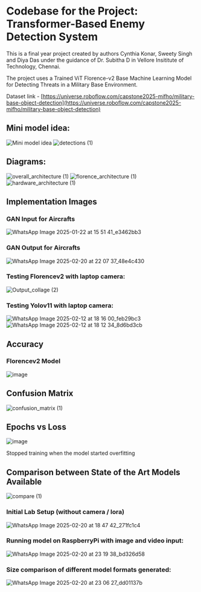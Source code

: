 # Codebase for the Project: Transformer-Based Enemy Detection System
This is a final year project created by authors Cynthia Konar, Sweety Singh and Diya Das under the guidance of Dr. Subitha D in Vellore Insititute of Technology, Chennai. 

The project uses a Trained ViT Florence-v2 Base Machine Learning Model for Detecting Threats in a Military Base Environment.

Dataset link - [https://universe.roboflow.com/capstone2025-mifho/military-base-object-detection](https://universe.roboflow.com/capstone2025-mifho/military-base-object-detection)

## Mini model idea:
![Mini model idea](https://github.com/user-attachments/assets/b3939a91-10fc-4c48-863b-ec0db8d78a8c)
![detections (1)](https://github.com/user-attachments/assets/70602683-74e7-45f1-aa49-ea1ab0cc04a6)

## Diagrams:
![overall_architecture (1)](https://github.com/user-attachments/assets/3dd1f453-fa6f-4881-9131-45d643afe91c)
![florence_architecture (1)](https://github.com/user-attachments/assets/868f85c2-d303-47b4-8e6c-5376546aa272)
![hardware_architecture (1)](https://github.com/user-attachments/assets/db0409be-1b3a-4544-abd2-9a673b9894e7)

## Implementation Images

### GAN Input for Aircrafts
![WhatsApp Image 2025-01-22 at 15 51 41_e3462bb3](https://github.com/user-attachments/assets/ac7657f0-b95a-49d5-8011-ba68f29ef0c4)

### GAN Output for Aircrafts
![WhatsApp Image 2025-02-20 at 22 07 37_48e4c430](https://github.com/user-attachments/assets/9cb141c4-a981-4809-8e38-f25635b0ff5c)

### Testing Florencev2 with laptop camera:
![Output_collage (2)](https://github.com/user-attachments/assets/9ef54e9a-479e-4e4a-96d1-e0d6f768e3f0)
### Testing Yolov11 with laptop camera:
![WhatsApp Image 2025-02-12 at 18 16 00_feb29bc3](https://github.com/user-attachments/assets/097e0f2a-9075-43a9-8f94-5c8b526254ce)
![WhatsApp Image 2025-02-12 at 18 12 34_8d6bd3cb](https://github.com/user-attachments/assets/13f65575-a68a-43fc-a843-a5df9a54b5d9)

## Accuracy
### Florencev2 Model
![image](https://github.com/user-attachments/assets/15540d15-d802-454e-9568-e2a5b715a48d)

## Confusion Matrix
![confusion_matrix (1)](https://github.com/user-attachments/assets/7fecb6ce-3c90-4a27-9bec-3987f0e1f295)

## Epochs vs Loss
![image](https://github.com/user-attachments/assets/a51d6f37-ab0a-4490-810c-25aff73eff32)

Stopped training when the model started overfitting
## Comparison between State of the Art Models Available 
![compare (1)](https://github.com/user-attachments/assets/e9f8659f-46f2-4c71-9367-68c97ffdff30)

### Initial Lab Setup (without camera / lora)
![WhatsApp Image 2025-02-20 at 18 47 42_271fc1c4](https://github.com/user-attachments/assets/11980949-f8d5-425b-8001-03e87f2baf7f)

### Running model on RaspberryPi with image and video input:
![WhatsApp Image 2025-02-20 at 23 19 38_bd326d58](https://github.com/user-attachments/assets/0a7ddc11-063e-4df2-b2d6-12eac4a83ac2)

### Size comparison of different model formats generated:
![WhatsApp Image 2025-02-20 at 23 06 27_dd01137b](https://github.com/user-attachments/assets/9fd69648-b9ed-4125-9f0f-8639e00a05ec)
